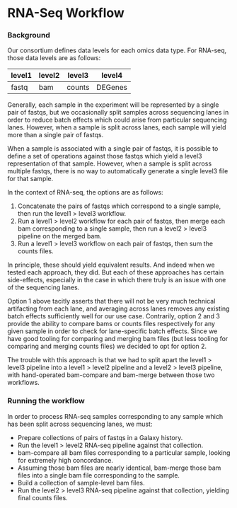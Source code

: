 # RNA-Seq Workflow

### Background

Our consortium defines data levels for each omics data type. For RNA-seq, those data levels are as follows:

| level1 | level2 | level3 | level4  |
|--------|--------|--------|---------|
| fastq  | bam    | counts | DEGenes |


Generally, each sample in the experiment will be represented by a single pair of fastqs, but we occasionally split samples across sequencing lanes in order to reduce batch effects which could arise from particular sequencing lanes. However, when a sample is split across lanes, each sample will yield more than a single pair of fastqs.

When a sample is associated with a single pair of fastqs, it is possible to define a set of operations against those fastqs which yield a level3 representation of that sample. However, when a sample is split across multiple fastqs, there is no way to automatically generate a single level3 file for that sample.

In the context of RNA-seq, the options are as follows:
1.  Concatenate the pairs of fastqs which correspond to a single sample, then run the level1 > level3 workflow.
2.  Run a level1 > level2 workflow for each pair of fastqs, then merge each bam corresponding to a single sample, then run a level2 > level3 pipeline on the merged bam.
3.  Run a level1 > level3 workflow on each pair of fastqs, then sum the counts files.

In principle, these should yield equivalent results. And indeed when we tested each approach, they did. But each of these approaches has certain side-effects, especially in the case in which there truly is an issue with one of the sequencing lanes.

Option 1 above tacitly asserts that there will not be very much technical artifacting from each lane, and averaging across lanes removes any existing batch effects sufficiently well for our use case.
Contrarily, option 2 and 3 provide the ability to compare bams or counts files respectively for any given sample in order to check for lane-specific batch effects. Since we have good tooling for comparing and merging bam files (but less tooling for comparing and merging counts files) we decided to opt for option 2.

The trouble with this approach is that we had to split apart the level1 > level3 pipeline into a level1 > level2 pipeline and a level2 > level3 pipeline, with hand-operated bam-compare and bam-merge between those two workflows.

### Running the workflow

In order to process RNA-seq samples corresponding to any sample which has been split across sequencing lanes, we must:
- Prepare collections of pairs of fastqs in a Galaxy history.
- Run the level1 > level2 RNA-seq pipeline against that collection.
- bam-compare all bam files corresponding to a particular sample, looking for extremely high concordance.
- Assuming those bam files are nearly identical, bam-merge those bam files into a single bam file corresponding to the sample.
- Build a collection of sample-level bam files.
- Run the level2 > level3 RNA-seq pipeline against that collection, yielding final counts files.


<!-- # ATAC-seq Workflow -->







